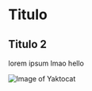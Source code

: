 # Titulo
## Titulo 2

lorem ipsum lmao hello

![Image of Yaktocat](https://octodex.github.com/images/yaktocat.png)
